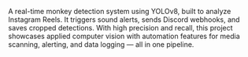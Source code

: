 A real-time monkey detection system using YOLOv8, built to analyze Instagram Reels. It triggers sound alerts, sends Discord webhooks, and saves cropped detections. With high precision and recall, this project showcases applied computer vision with automation features for media scanning, alerting, and data logging — all in one pipeline.
